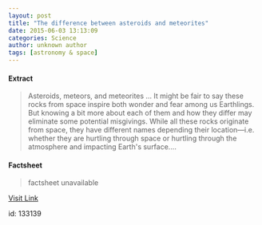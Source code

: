 ```yaml
---
layout: post
title: "The difference between asteroids and meteorites"
date: 2015-06-03 13:13:09
categories: Science
author: unknown author
tags: [astronomy & space]
---
```



#### Extract
>Asteroids, meteors, and meteorites … It might be fair to say these rocks from space inspire both wonder and fear among us Earthlings. But knowing a bit more about each of them and how they differ may eliminate some potential misgivings. While all these rocks originate from space, they have different names depending their location—i.e. whether they are hurtling through space or hurtling through the atmosphere and impacting Earth's surface....

#### Factsheet
>factsheet unavailable

[Visit Link](http://phys.org/news352541577.html)

id:  133139


